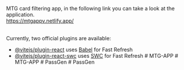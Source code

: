 MTG card filtering app, in the following link you can take a look at the application.
<br>
https://mtgappv.netlify.app/
<br>
<br>

Currently, two official plugins are available:<br>

- [@vitejs/plugin-react](https://github.com/vitejs/vite-plugin-react/blob/main/packages/plugin-react/README.md) uses [Babel](https://babeljs.io/) for Fast Refresh
- [@vitejs/plugin-react-swc](https://github.com/vitejs/vite-plugin-react-swc) uses [SWC](https://swc.rs/) for Fast Refresh
#   M T G - A P P 
 
 #   M T G - A P P 
 
 #   P a s s G e n  
 #   P a s s G e n  
 